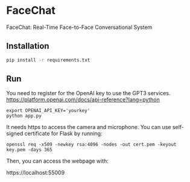# FaceChat

FaceChat: Real-Time Face-to-Face Conversational System

## Installation

```bash
pip install -r requirements.txt 
```

## Run

You need to register for the OpenAI key to use the GPT3 services.
https://platform.openai.com/docs/api-reference?lang=python

```
export OPENAI_API_KEY='yourkey'
python app.py
```

It needs https to access the camera and microphone. 
You can use self-signed certificate for Flask by running:

```
openssl req -x509 -newkey rsa:4096 -nodes -out cert.pem -keyout key.pem -days 365
```

Then, you can access the webpage with:

https://localhost:55009
